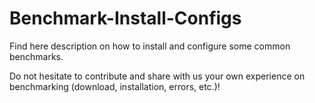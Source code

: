 # Benchmark-Install-Configs
Find here description on how to install and configure some common benchmarks.

Do not hesitate to contribute and share with us your own experience on benchmarking (download, installation, errors, etc.)!
